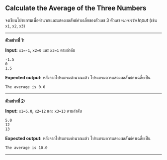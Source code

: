 ## Calculate the Average of the Three Numbers
จงเขียนโปรแกรมเพื่อคำนวณและแสดงผลลัพธ์ค่าเฉลี่ยของตัวเลข 3 ตัวเลข*จากการรับ Input* (เช่น `x1`, `x2`, `x3`)
<hr>

**ตัวอย่างที่ 1:**

**Input:** `x1=-1`, `x2=0` และ `x3=1` ตามลำดับ
```
-1.5
0
1.5
```
**Expected output:** หลังจากโปรแกรมคำนวณแล้ว โปรแกรมควรแสดงผลลัพธ์ค่าเฉลี่ยเป็น 
```
The average is 0.0
```
<hr>

**ตัวอย่างที่ 2:**

**Input:** `x1=5.0`, `x2=12` และ `x3=13` ตามลำดับ
```
5.0
12
13
```
**Expected output:** หลังจากโปรแกรมคำนวณแล้ว โปรแกรมควรแสดงผลลัพธ์ค่าเฉลี่ยเป็น 
```
The average is 10.0
```
<hr>
